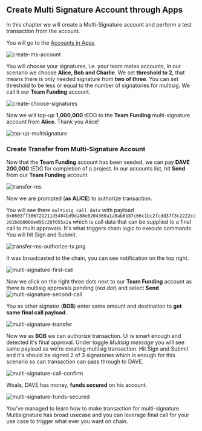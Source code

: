 ## Create Multi Signature Account through Apps

In this chapter we will create a Multi-Signature account and perform a test transaction from the account.

You will go to the [Accounts in Apps](https://polkadot.js.org/apps/#/accounts)

![create-ms-account](./assets/create-ms-account.png)

You will choose your signatures, i.e. your team mates accounts, in our scenario we choose **Alice, Bob and Charlie**. We set **threshold to 2**, that means there is only needed signature from **two of three**. You can set threshold to be less or equal to the number of signatories for multisig. We call it our **Team Funding** account. 

![create-choose-signatures](./assets/create-choose-signatures.png)

Now we will top-up **1,000,000** tEDG to the **Team Funding** multi-signature account from **Alice**. Thank you Alice!

![top-up-multisignature](./assets/create-top-up-ms.png)


### Create Transfer from Multi-Signature Account

Now that the **Team Funding** account has been seeded, we can pay **DAVE** **200,000** tEDG for completion of a project. In our accounts list, hit **Send** from our **Team Funding** account

![transfer-ms](./assets/transfer-ms.png)

Now we are prompted (**as ALICE**) to authorize transaction. 

You will see there `multisig call data` with payload 
`0x0603ff306721211d5404bd9da88e0204360a1a9ab8b87c66c1bc2fcdd37f3c2222cc201b000000ed95c28f055a2a` which is call data that can be supplied to a final call to multi approvals. It's what triggers chain logic to execute commands. You will hit Sign and Submit.

![transfer-ms-authorize-tx.png](./assets/transfer-ms-authorize-tx.png)

It was broadcasted to the chain, you can see notification on the top right.

![multi-signature-first-call](./assets/transfer-ms-first-call.png)

Now we click on the right three dots next to our **Team Funding** account as there is multisig approvals pending (*red dot*) and select **Send**
![multi-signature-second-call](./assets/transfer-ms-second-call.png)

You as other signator (**BOB**) enter same amount and destination to **get same final call payload**.

![multi-signature-transfer](./assets/transfer-ms.png)

Now we as **BOB** we can authorize transaction. UI is smart enough and detected it's final approval. Under toggle *Multisig message* you will see same payload as we're creating multisig transaction.
Hit Sign and Submit and it's should be signed 2 of 3 signatories which is enough for this scenario so can transaction can pass through to DAVE.

![multi-signature-call-confirm](./assets/transfer-ms-second-call-confirm.png)

Woala, DAVE has money, **funds secured** on his account.

![multi-signature-funds-secured](./assets/funds-secured.png)

You've managed to learn how to make transaction for multi-signature. Multisignature has broad usecase and you can leverage final call for your use case to trigger what ever you want on chain.

